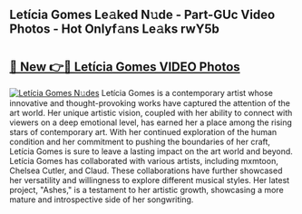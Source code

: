 ## Letícia Gomes Le𝚊ked N𝚞de - Part-GUc Video Photos - Hot Onlyf𝚊ns Le𝚊ks rwY5b

# <h2><a href="http://ac20890.deff.icu/?id=Let%c3%adcia+Gomes">🔗 New 👉🔴 Letícia Gomes VIDEO Photos</a></h2>

[![Letícia Gomes N𝚞des](https://i.imgur.com/rIISA9y.gif)](http://ac20890.deff.icu/?id=Let%c3%adcia+Gomes)
Letícia Gomes is a contemporary artist whose innovative and thought-provoking works have captured the attention of the art world. Her unique artistic vision, coupled with her ability to connect with viewers on a deep emotional level, has earned her a place among the rising stars of contemporary art. With her continued exploration of the human condition and her commitment to pushing the boundaries of her craft, Letícia Gomes is sure to leave a lasting impact on the art world and beyond. Letícia Gomes has collaborated with various artists, including mxmtoon, Chelsea Cutler, and Claud. These collaborations have further showcased her versatility and willingness to explore different musical styles. Her latest project, "Ashes," is a testament to her artistic growth, showcasing a more mature and introspective side of her songwriting.
